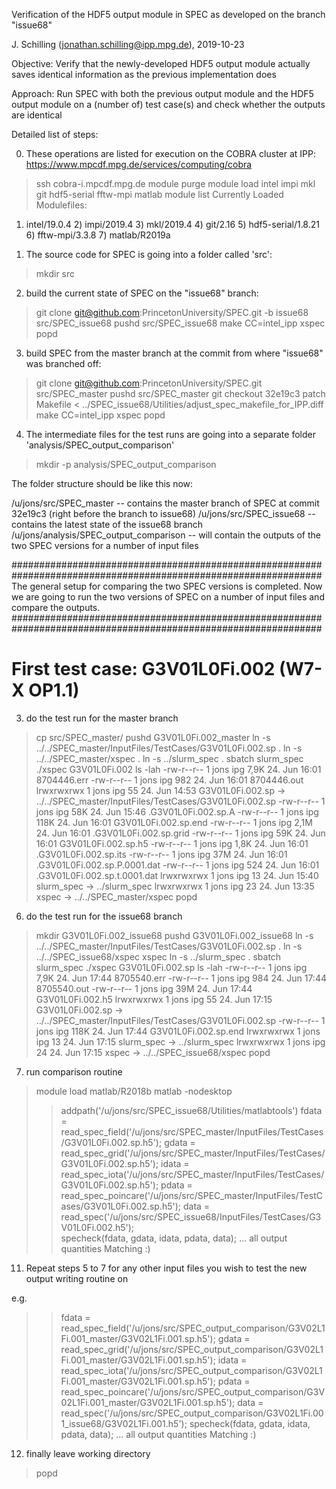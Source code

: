 Verification of the HDF5 output module in SPEC as developed on the branch "issue68"

J. Schilling (jonathan.schilling@ipp.mpg.de), 2019-10-23

Objective: Verify that the newly-developed HDF5 output module actually saves identical information
           as the previous implementation does

Approach:  Run SPEC with both the previous output module and the HDF5 output module on a (number of) test case(s)
           and check whether the outputs are identical

Detailed list of steps:

0. These operations are listed for execution on the COBRA cluster at IPP: https://www.mpcdf.mpg.de/services/computing/cobra
> ssh cobra-i.mpcdf.mpg.de
> module purge
> module load intel impi mkl git hdf5-serial fftw-mpi matlab
> module list
Currently Loaded Modulefiles:
  1) intel/19.0.4         2) impi/2019.4          3) mkl/2019.4           4) git/2.16             5) hdf5-serial/1.8.21   6) fftw-mpi/3.3.8       7) matlab/R2019a
  
1. The source code for SPEC is going into a folder called 'src':
> mkdir src
  
2. build the current state of SPEC on the "issue68" branch:
> git clone git@github.com:PrincetonUniversity/SPEC.git -b issue68 src/SPEC_issue68
> pushd src/SPEC_issue68
> make CC=intel_ipp xspec
> popd
 
3. build SPEC from the master branch at the commit from where "issue68" was branched off:
> git clone git@github.com:PrincetonUniversity/SPEC.git src/SPEC_master
> pushd src/SPEC_master
> git checkout 32e19c3
> patch Makefile < ../SPEC_issue68/Utilities/adjust_spec_makefile_for_IPP.diff
> make CC=intel_ipp xspec
> popd

4. The intermediate files for the test runs are going into a separate folder 'analysis/SPEC_output_comparison'
> mkdir -p analysis/SPEC_output_comparison

The folder structure should be like this now:

/u/jons/src/SPEC_master                 -- contains the master branch of SPEC at commit 32e19c3 (right before the branch to issue68)
/u/jons/src/SPEC_issue68                -- contains the latest state of the issue68 branch
/u/jons/analysis/SPEC_output_comparison -- will contain the outputs of the two SPEC versions for a number of input files

################################################################################################################
The general setup for comparing the two SPEC versions is completed.
Now we are going to run the two versions of SPEC on a number of input files and compare the outputs.
################################################################################################################


# First test case: G3V01L0Fi.002 (W7-X OP1.1)











3. do the test run for the master branch
> cp src/SPEC_master/
> pushd G3V01L0Fi.002_master
> ln -s ../../SPEC_master/InputFiles/TestCases/G3V01L0Fi.002.sp .
> ln -s ../../SPEC_master/xspec .
> ln -s ../slurm_spec .
> sbatch slurm_spec ./xspec G3V01L0Fi.002
> ls -lah
-rw-r--r-- 1 jons ipg 7,9K 24. Jun 16:01 8704446.err
-rw-r--r-- 1 jons ipg  982 24. Jun 16:01 8704446.out
lrwxrwxrwx 1 jons ipg   55 24. Jun 14:53 G3V01L0Fi.002.sp -> ../../SPEC_master/InputFiles/TestCases/G3V01L0Fi.002.sp
-rw-r--r-- 1 jons ipg  58K 24. Jun 15:46 .G3V01L0Fi.002.sp.A
-rw-r--r-- 1 jons ipg 118K 24. Jun 16:01 G3V01L0Fi.002.sp.end
-rw-r--r-- 1 jons ipg 2,1M 24. Jun 16:01 .G3V01L0Fi.002.sp.grid
-rw-r--r-- 1 jons ipg  59K 24. Jun 16:01 G3V01L0Fi.002.sp.h5
-rw-r--r-- 1 jons ipg 1,8K 24. Jun 16:01 .G3V01L0Fi.002.sp.its
-rw-r--r-- 1 jons ipg  37M 24. Jun 16:01 .G3V01L0Fi.002.sp.P.0001.dat
-rw-r--r-- 1 jons ipg  524 24. Jun 16:01 .G3V01L0Fi.002.sp.t.0001.dat
lrwxrwxrwx 1 jons ipg   13 24. Jun 15:40 slurm_spec -> ../slurm_spec
lrwxrwxrwx 1 jons ipg   23 24. Jun 13:35 xspec -> ../../SPEC_master/xspec
> popd

6. do the test run for the issue68 branch
> mkdir G3V01L0Fi.002_issue68
> pushd G3V01L0Fi.002_issue68
> ln -s ../../SPEC_master/InputFiles/TestCases/G3V01L0Fi.002.sp .
> ln -s ../../SPEC_issue68/xspec xspec
> ln -s ../slurm_spec .
> sbatch slurm_spec ./xspec G3V01L0Fi.002.sp
> ls -lah
-rw-r--r-- 1 jons ipg 7,9K 24. Jun 17:44 8705540.err
-rw-r--r-- 1 jons ipg  984 24. Jun 17:44 8705540.out
-rw-r--r-- 1 jons ipg  39M 24. Jun 17:44 G3V01L0Fi.002.h5
lrwxrwxrwx 1 jons ipg   55 24. Jun 17:15 G3V01L0Fi.002.sp -> ../../SPEC_master/InputFiles/TestCases/G3V01L0Fi.002.sp
-rw-r--r-- 1 jons ipg 118K 24. Jun 17:44 G3V01L0Fi.002.sp.end
lrwxrwxrwx 1 jons ipg   13 24. Jun 17:15 slurm_spec -> ../slurm_spec
lrwxrwxrwx 1 jons ipg   24 24. Jun 17:15 xspec -> ../../SPEC_issue68/xspec
> popd

7. run comparison routine
> module load matlab/R2018b
> matlab -nodesktop
>> addpath('/u/jons/src/SPEC_issue68/Utilities/matlabtools')
>> fdata = read_spec_field('/u/jons/src/SPEC_master/InputFiles/TestCases/G3V01L0Fi.002.sp.h5');
>> gdata = read_spec_grid('/u/jons/src/SPEC_master/InputFiles/TestCases/G3V01L0Fi.002.sp.h5'); 
>> idata = read_spec_iota('/u/jons/src/SPEC_master/InputFiles/TestCases/G3V01L0Fi.002.sp.h5');
>> pdata = read_spec_poincare('/u/jons/src/SPEC_master/InputFiles/TestCases/G3V01L0Fi.002.sp.h5');
>> data = read_spec('/u/jons/src/SPEC_issue68/InputFiles/TestCases/G3V01L0Fi.002.h5');          
>> specheck(fdata, gdata, idata, pdata, data);
... all output quantities
Matching :)

11. Repeat steps 5 to 7 for any other input files you wish to test the new output writing routine on

e.g.
>> fdata = read_spec_field('/u/jons/src/SPEC_output_comparison/G3V02L1Fi.001_master/G3V02L1Fi.001.sp.h5');
>> gdata = read_spec_grid('/u/jons/src/SPEC_output_comparison/G3V02L1Fi.001_master/G3V02L1Fi.001.sp.h5');
>> idata = read_spec_iota('/u/jons/src/SPEC_output_comparison/G3V02L1Fi.001_master/G3V02L1Fi.001.sp.h5');
>> pdata = read_spec_poincare('/u/jons/src/SPEC_output_comparison/G3V02L1Fi.001_master/G3V02L1Fi.001.sp.h5');
>> data = read_spec('/u/jons/src/SPEC_output_comparison/G3V02L1Fi.001_issue68/G3V02L1Fi.001.h5');
>> specheck(fdata, gdata, idata, pdata, data);
... all output quantities
Matching :)



12. finally leave working directory
> popd

